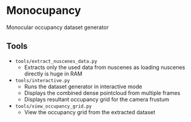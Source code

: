 # Monocupancy
Monocular occupancy dataset generator

## Tools
* `tools/extract_nuscenes_data.py`
    * Extracts only the used data from nuscenes as loading nuscenes directly is huge in RAM
* `tools/interactive.py`
    * Runs the dataset generator in interactive mode
    * Displays the combined dense pointcloud from multiple frames
    * Displays resultant occupancy grid for the camera frustum
* `tools/view_occupancy_grid.py`
    * View the occupancy grid from the extracted dataset